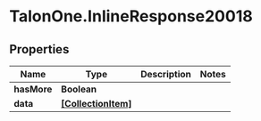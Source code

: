 # TalonOne.InlineResponse20018

## Properties

Name | Type | Description | Notes
------------ | ------------- | ------------- | -------------
**hasMore** | **Boolean** |  | 
**data** | [**[CollectionItem]**](CollectionItem.md) |  | 


